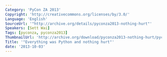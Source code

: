 ```yaml
---
Category: 'PyCon ZA 2013'
Copyright: 'http://creativecommons.org/licenses/by/3.0/'
Language: 'English'
SourceUrl: '"http://archive.org/details/pyconza2013-nothing-hurt"'
Speakers: [Sett Wai]
Tags: [pyconza, pyconza2013]
ThumbnailUrl: 'http://archive.org/download/pyconza2013-nothing-hurt/pyconza2013-nothing-hurt.thumbs/pyconza2013-nothing-hurt_000150.jpg'
Title: '"Everything was Python and nothing hurt"'
date: '2013-10-03'
---
```


